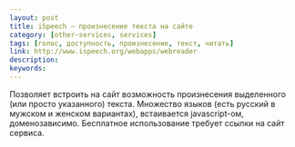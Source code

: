 ```yaml
---
layout: post
title: iSpeech — произнесение текста на сайте
category: [other-services, services]
tags: [голос, доступность, произнесение, текст, читать]
link: http://www.ispeech.org/webapps/webreader
description:
keywords:
---
```


<p>Позволяет встроить на сайт возможность произнесения выделенного (или просто указанного) текста. Множество языков (есть русский в мужском и женском вариантах), встаивается javascript-ом, доменозависимо. Бесплатное использование требует ссылки на сайт сервиса.</p>

